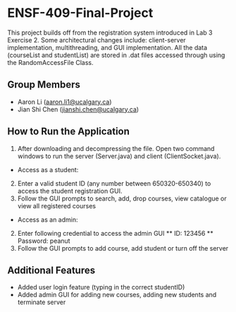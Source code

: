 # ENSF-409-Final-Project
This project builds off from the registration system introduced in Lab 3 Exercise 2. Some architectural changes include: client-server implementation, multithreading, and GUI implementation. 
All the data (courseList and studentList) are stored in .dat files accessed through using the RandomAccessFile Class.

## Group Members
* Aaron Li (aaron.li1@ucalgary.ca)
* Jian Shi Chen (jianshi.chen@ucalgary.ca)

## How to Run the Application
1. After downloading and decompressing the file. Open two command windows to run the server (Server.java) and client (ClientSocket.java).
* Access as a student:
2. Enter a valid student ID (any number between 650320-650340) to access the student registration GUI.
3. Follow the GUI prompts to search, add, drop courses, view catalogue or view all registered courses

* Access as an admin:
2. Enter following credential to access the admin GUI
** ID: 123456
** Password: peanut
3. Follow the GUI prompts to add course, add student or turn off the server

## Additional Features
* Added user login feature (typing in the correct studentID)
* Added admin GUI for adding new courses, adding new students and terminate server

